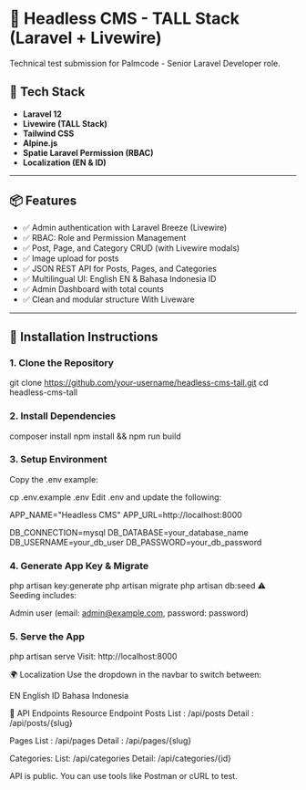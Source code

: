 # 🧠 Headless CMS - TALL Stack (Laravel + Livewire)

Technical test submission for Palmcode - Senior Laravel Developer role.

## 🔧 Tech Stack

- **Laravel 12**
- **Livewire (TALL Stack)**
- **Tailwind CSS**
- **Alpine.js**
- **Spatie Laravel Permission (RBAC)**
- **Localization (EN & ID)**

---

## 📦 Features

- ✅ Admin authentication with Laravel Breeze (Livewire)
- ✅ RBAC: Role and Permission Management
- ✅ Post, Page, and Category CRUD (with Livewire modals)
- ✅ Image upload for posts
- ✅ JSON REST API for Posts, Pages, and Categories
- ✅ Multilingual UI: English EN & Bahasa Indonesia ID
- ✅ Admin Dashboard with total counts
- ✅ Clean and modular structure With Liveware

---

## 🚀 Installation Instructions

### 1. Clone the Repository


git clone https://github.com/your-username/headless-cms-tall.git
cd headless-cms-tall
### 2. Install Dependencies

composer install
npm install && npm run build
### 3. Setup Environment
Copy the .env example:

cp .env.example .env
Edit .env and update the following:

APP_NAME="Headless CMS"
APP_URL=http://localhost:8000

DB_CONNECTION=mysql
DB_DATABASE=your_database_name
DB_USERNAME=your_db_user
DB_PASSWORD=your_db_password
### 4. Generate App Key & Migrate

php artisan key:generate
php artisan migrate
php artisan db:seed
⚠️ Seeding includes:

Admin user (email: admin@example.com, password: password)

### 5. Serve the App

php artisan serve
Visit: http://localhost:8000


🌍 Localization
Use the dropdown in the navbar to switch between:

EN English
ID Bahasa Indonesia

📡 API Endpoints
Resource	Endpoint
Posts 
List : /api/posts
Detail : /api/posts/{slug}

Pages 
List : /api/pages
Detail : /api/pages/{slug}

Categories: 
List: /api/categories
Detail: /api/categories/{id}

API is public. You can use tools like Postman or cURL to test.
